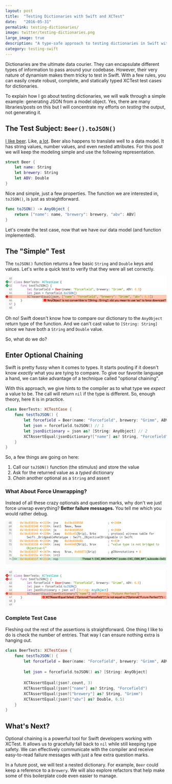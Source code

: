 ```yaml
---
layout: post
title:  "Testing Dictionaries with Swift and XCTest"
date:   "2016-05-31"
permalink: testing-dictionaries/
image: twitter/testing-dictionaries.png
large_image: true
description: "A type-safe approach to testing dictionaries in Swift with clean failure messages."
category: testing-swift
---
```


Dictionaries are the ultimate data courier. They can encapsulate different types of information to pass around your codebase. However, their very nature of dynamism makes them tricky to test in Swift. With a few rules, you can easily create robust, complete, and statically typed XCTest test cases for dictionaries.

To explain how I go about testing dictionaries, we will walk through a simple example: generating JSON from a model object. Yes, there are many libraries/posts on this but I will concentrate my efforts on *testing* the output, not generating it.

## The Test Subject: `Beer().toJSON()`

[I like beer](https://www.instagram.com/p/BFpTsVwhSbD/?taken-by=joemasilotti). Like, [a lot](https://www.beermenus.com/people/72769). Beer also happens to translate well to a data model. It has string values, number values, and even nested attributes. For this post we will keep the modeling simple and use the following representation.

```swift
struct Beer {
    let name: String
    let brewery: String
    let ABV: Double
}
```

Nice and simple, just a few properties. The function we are interested in, `toJSON()`, is just as straightforward.

```swift
func toJSON() -> AnyObject {
    return ["name": name, "brewery": brewery, "abv": ABV]
}
```

Let's create the test case, now that we have our data model (and function implemented).

##  The "Simple" Test

The `toJSON()` function returns a few basic `String` and `Double` keys and values. Let's write a quick test to verify that they were all set correctly.

![Error Message: 'AnyObject' is not convertible to '[String : String]'; did you mean to use 'as!' to force downcast?](/images/not-convertible-error.png)

Oh no! Swift doesn't know how to compare our dictionary to the `AnyObject` return type of the function. And we can't cast value to `[String: String]` since we have both a `String` and `Double` value.

So, what do we do?

## Enter Optional Chaining

Swift is pretty fussy when it comes to types. It starts pouting if it doesn't know *exactly* what you are tying to compare. To give our favorite language a hand, we can take advantage of a technique called "optional chaining".

With this approach, we give hints to the compiler as to what type we *expect* a value to be. The call will return `nil` if the type is different. So, enough theory, here it is in practice.

```swift
class BeerTests: XCTestCase {
    func testToJSON() {
        let forcefield = Beer(name: "Forcefield", brewery: "Grimm", ABV: 6.5)
        let json = forcefield.toJSON() // 1
        let jsonDictionary = json as? [String: AnyObject] // 2
        XCTAssertEqual(jsonDictionary?["name"] as? String, "Forcefield") // 3
    }
}
```

So, a few things are going on here:

1. Call our `toJSON()` function (the stimulus) and store the value
2. Ask for the returned value as a *typed* dictionary
3. *Chain* another optional as a `String` and assert

### What About Force Unwrapping?

Instead of all these crazy optionals and question marks, why don't we just force unwrap everything? **Better failure messages.** You tell me which you would rather debug.

![Bad Failure Message: ](/images/bad-fail.png)

![Good Failure Message: "Forcefield" is not equal to "Future Perfect"](/images/good-fail.png)

### Complete Test Case

Fleshing out the rest of the assertions is straightforward. One thing I like to do is check the number of entries. That way I can ensure nothing extra is hanging out.

```swift
class BeerTests: XCTestCase {
    func testToJSON() {
        let forcefield = Beer(name: "Forcefield", brewery: "Grimm", ABV: 6.5)

        let json = forcefield.toJSON() as? [String: AnyObject]

        XCTAssertEqual(json?.count, 3)
        XCTAssertEqual(json?["name"] as? String, "Forcefield")
        XCTAssertEqual(json?["brewery"] as? String, "Grimm")
        XCTAssertEqual(json?["abv"] as? Double, 6.5)
    }
}
```

## What's Next?

Optional chaining is a powerful tool for Swift developers working with XCTest. It allows us to gracefully fall back to `nil` while still keeping type safety. We can effectively communicate with the compiler and receive easy-to-read failure messages with just a few extra question marks.

In a future post, we will test a nested dictionary. For example, `Beer` could keep a reference to a `Brewery`. We will also explore refactors that help make some of this boilerplate code even easier to manage.
